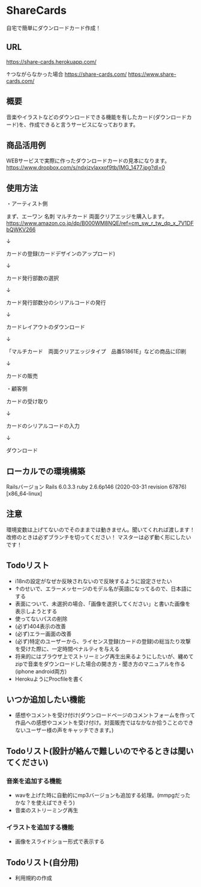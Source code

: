 # ShareCards

自宅で簡単にダウンロードカード作成！

## URL
https://share-cards.herokuapp.com/

↑つながらなかった場合
https://share-cards.com/
https://www.share-cards.com/

## 概要
音楽やイラストなどのダウンロードできる機能を有したカード(ダウンロードカード)を、作成できると言うサービスになっております。

## 商品活用例
WEBサービスで実際に作ったダウンロードカードの見本になります。
https://www.dropbox.com/s/ndxjzvlaxxof9tb/IMG_1477.jpg?dl=0

## 使用方法
・アーティスト側

まず、エーワン 名刺 マルチカード 両面クリアエッジを購入します。
https://www.amazon.co.jp/dp/B000WM8NQE/ref=cm_sw_r_tw_dp_x_7V1DFbQWKV266

↓

カードの登録(カードデザインのアップロード)

↓

カード発行部数の選択

↓

カード発行部数分のシリアルコードの発行

↓

カードレイアウトのダウンロード

↓

「マルチカード　両面クリアエッジタイプ　品番51861E」などの商品に印刷

↓

カードの販売

・顧客側

カードの受け取り

↓

カードのシリアルコードの入力

↓

ダウンロード

## ローカルでの環境構築
Railsバージョン
Rails 6.0.3.3
ruby 2.6.6p146 (2020-03-31 revision 67876) [x86_64-linux]

## 注意
環境変数は上げてないのでそのままでは動きません。聞いてくれれば渡します！
改修のときは必ずブランチを切ってください！
マスターは必ず動く形にしたいです！

## Todoリスト
- i18nの設定がなぜか反映されないので反映するように設定させたい
- ↑のせいで、エラーメッセージのモデル名が英語になってるので、日本語にする
- 表面について、未選択の場合、「画像を選択してください」と書いた画像を表示しようとする
- 使ってないパスの削除
- (必ず)404表示の改善
- (必ず)エラー画面の改善
- (必ず)特定のユーザーから、ライセンス登録(カードの登録)の総当たり攻撃を受けた際に、一定時間ペナルティを与える
- 将来的にはブラウザ上でストリーミング再生出来るようにしたいが、纏めてzipで音楽をダウンロードした場合の開き方・聞き方のマニュアルを作る(iphone android両方)
- HerokuようにProcfileを書く

## いつか追加したい機能
- 感想やコメントを受け付け(ダウンロードページのコメントフォームを作って作品への感想やコメントを受け付け。対面販売ではなかなか拾うことのできないユーザー様の声をキャッチできます。)

## Todoリスト(設計が絡んで難しいのでやるときは聞いてください)
### 音楽を追加する機能
- wavを上げた時に自動的にmp3バージョンも追加する処理。(mmpgだったかな？を使えばできそう)
- 音楽のストリーミング再生
### イラストを追加する機能
- 画像をスライドショー形式で表示する

## Todoリスト(自分用)
- 利用規約の作成

